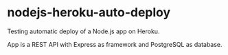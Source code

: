# nodejs-heroku-auto-deploy
Testing automatic deploy of a Node.js app on Heroku.

App is a REST API with Express as framework and PostgreSQL as database.
